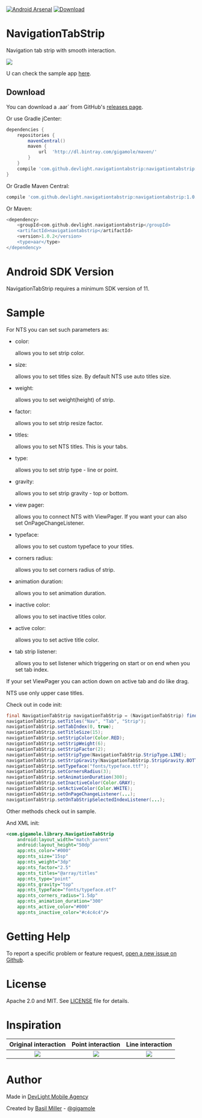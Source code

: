[![Android Arsenal](https://img.shields.io/badge/Android%20Arsenal-NavigationTabStrip-blue.svg?style=flat-square)](http://android-arsenal.com/details/1/3603)
[![Download](https://api.bintray.com/packages/gigamole/maven/navigationtabstrip/images/download.svg) ](https://bintray.com/gigamole/maven/navigationtabstrip/_latestVersion)

NavigationTabStrip
==================

Navigation tab strip with smooth interaction.

![](https://lh6.googleusercontent.com/-wpGnxe1Vefc/VziiygaS9WI/AAAAAAAACd4/c4fU_EG-DHkoby1SIbI5BDtqITpGiZZhwCL0B/w326-h551-no/nts.gif)

U can check the sample app [here](https://github.com/DevLight-Mobile-Agency/NavigationTabStrip/tree/master/app).

Download
------------

You can download a .aar` from GitHub's [releases page](https://github.com/DevLight-Mobile-Agency/NavigationTabStrip/releases).

Or use Gradle jCenter:

```groovy
dependencies {
    repositories {
        mavenCentral()
        maven {
            url  'http://dl.bintray.com/gigamole/maven/'
        }
    }
    compile 'com.github.devlight.navigationtabstrip:navigationtabstrip:+'
}
```

Or Gradle Maven Central:

```groovy
compile 'com.github.devlight.navigationtabstrip:navigationtabstrip:1.0.2'
```

Or Maven:

```groovy
<dependency>
    <groupId>com.github.devlight.navigationtabstrip</groupId>
    <artifactId>navigationtabstrip</artifactId>
    <version>1.0.2</version>
    <type>aar</type>
</dependency>
```

Android SDK Version
=========

NavigationTabStrip requires a minimum SDK version of 11. 

Sample
========

For NTS you can set such parameters as:
 
 - color:
    
    allows you to set strip color.
    
 - size:
     
    allows you to set titles size. By default NTS use auto titles size.
    
 - weight:
     
    allows you to set weight(height) of strip.
    
 - factor:
     
    allows you to set strip resize factor.
    
 - titles:
    
    allows you to set NTS titles. This is your tabs.
    
 - type:
    
    allows you to set strip type - line or point.
    
 - gravity:
    
    allows you to set strip gravity - top or bottom.
    
 - view pager:
     
    allows you to connect NTS with ViewPager. If you want your can also set OnPageChangeListener.    
    
 - typeface:
 
    allows you to set custom typeface to your titles.
 
 - corners radius:
    
    allows you to set corners radius of strip.

 - animation duration:
  
    allows you to set animation duration.
      
 - inactive color:

    allows you to set inactive titles color.
     
 - active color:
  
    allows you to set active title color.
     
 - tab strip listener:
  
    allows you to set listener which triggering on start or on end when you set tab index.

If your set ViewPager you can action down on active tab and do like drag.

NTS use only upper case titles.

Check out in code init:

```java
final NavigationTabStrip navigationTabStrip = (NavigationTabStrip) findViewById(R.id.nts);
navigationTabStrip.setTitles("Nav", "Tab", "Strip");
navigationTabStrip.setTabIndex(0, true);
navigationTabStrip.setTitleSize(15);
navigationTabStrip.setStripColor(Color.RED);
navigationTabStrip.setStripWeight(6);
navigationTabStrip.setStripFactor(2);
navigationTabStrip.setStripType(NavigationTabStrip.StripType.LINE);
navigationTabStrip.setStripGravity(NavigationTabStrip.StripGravity.BOTTOM);
navigationTabStrip.setTypeface("fonts/typeface.ttf");
navigationTabStrip.setCornersRadius(3);
navigationTabStrip.setAnimationDuration(300);
navigationTabStrip.setInactiveColor(Color.GRAY);
navigationTabStrip.setActiveColor(Color.WHITE);
navigationTabStrip.setOnPageChangeListener(...);
navigationTabStrip.setOnTabStripSelectedIndexListener(...);
```
            
Other methods check out in sample.

And XML init:

```xml
<com.gigamole.library.NavigationTabStrip
    android:layout_width="match_parent"
    android:layout_height="50dp"
    app:nts_color="#000"
    app:nts_size="15sp"
    app:nts_weight="3dp"
    app:nts_factor="2.5"
    app:nts_titles="@array/titles"
    app:nts_type="point"
    app:nts_gravity="top"
    app:nts_typeface="fonts/typeface.otf"
    app:nts_corners_radius="1.5dp"
    app:nts_animation_duration="300"
    app:nts_active_color="#000"
    app:nts_inactive_color="#c4c4c4"/>
```

Getting Help
======

To report a specific problem or feature request, [open a new issue on Github](https://github.com/DevLight-Mobile-Agency/NavigationTabStrip/issues/new).

License
======

Apache 2.0 and MIT. See [LICENSE](https://github.com/DevLight-Mobile-Agency/NavigationTabStrip/blob/master/LICENSE.txt) file for details.

Inspiration
======

Original interaction | Point interaction | Line interaction
:-------------------------:|:-------------------------:|:-------------------------:
![](https://d13yacurqjgara.cloudfront.net/users/259538/screenshots/2594107/tabs-transition.gif)|![](https://s-media-cache-ak0.pinimg.com/originals/42/b4/47/42b447c201642b2e82c981bc6599d850.gif)|![](https://s-media-cache-ak0.pinimg.com/originals/40/ae/5e/40ae5eed129a90ac9e7ee73cdb24e69d.gif)

Author
=======

Made in [DevLight Mobile Agency](https://github.com/DevLight-Mobile-Agency)

Created by [Basil Miller](https://github.com/GIGAMOLE) - [@gigamole](mailto:gigamole53@gmail.com)